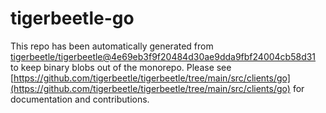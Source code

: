# tigerbeetle-go
This repo has been automatically generated from [tigerbeetle/tigerbeetle@4e69eb3f9f20484d30ae9dda9fbf24004cb58d31](https://github.com/tigerbeetle/tigerbeetle/commit/4e69eb3f9f20484d30ae9dda9fbf24004cb58d31) to keep binary blobs out of the monorepo. Please see [https://github.com/tigerbeetle/tigerbeetle/tree/main/src/clients/go](https://github.com/tigerbeetle/tigerbeetle/tree/main/src/clients/go) for documentation and contributions.
